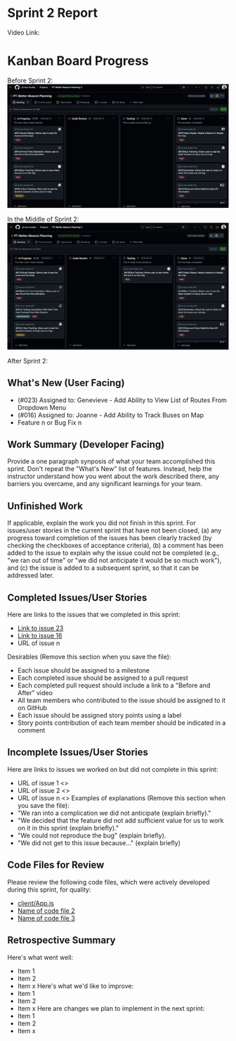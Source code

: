 # Sprint 2 Report
Video Link:

# Kanban Board Progress
Before Sprint 2:
![Kanban Board Before Sprint 2](sprintReport1Images/afterSprint.png)

In the Middle of Sprint 2:
![Kanban Board Middle of Sprint 2](sprintReport2Images/middleSprint2.png)

After Sprint 2:


## What's New (User Facing)
* (#023) Assigned to: Genevieve - Add Ability to View List of Routes From Dropdown Menu
* (#016) Assigned to: Joanne - Add Ability to Track Buses on Map
* Feature n or Bug Fix n

## Work Summary (Developer Facing)
Provide a one paragraph synposis of what your team accomplished this sprint. Don't
repeat the "What's New" list of features. Instead, help the instructor understand
how you went about the work described there, any barriers you overcame, and any
significant learnings for your team.

## Unfinished Work
If applicable, explain the work you did not finish in this sprint. For issues/user
stories in the current sprint that have not been closed, (a) any progress toward
completion of the issues has been clearly tracked (by checking the checkboxes of
acceptance criteria), (b) a comment has been added to the issue to explain why the
issue could not be completed (e.g., "we ran out of time" or "we did not anticipate
it would be so much work"), and (c) the issue is added to a subsequent sprint, so
that it can be addressed later.

## Completed Issues/User Stories
Here are links to the issues that we completed in this sprint:
* [Link to issue 23](https://github.com/orgs/pt-bus-buddy/projects/2/views/1?pane=issue&itemId=102922992&issue=pt-bus-buddy%7Cpt-bus-buddy%7C30)
* [Link to issue 16](https://github.com/orgs/pt-bus-buddy/projects/2/views/1?pane=issue&itemId=102425748&issue=pt-bus-buddy%7Cpt-bus-buddy%7C16)
* URL of issue n

Desirables (Remove this section when you save the file):
* Each issue should be assigned to a milestone
* Each completed issue should be assigned to a pull request
* Each completed pull request should include a link to a "Before and After" video
* All team members who contributed to the issue should be assigned to it on
GitHub
* Each issue should be assigned story points using a label
* Story points contribution of each team member should be indicated in a comment


## Incomplete Issues/User Stories
Here are links to issues we worked on but did not complete in this sprint:
* URL of issue 1 <<One sentence explanation of why issue was not completed>>
* URL of issue 2 <<One sentence explanation of why issue was not completed>>
* URL of issue n <<One sentence explanation of why issue was not completed>>
Examples of explanations (Remove this section when you save the file):
* "We ran into a complication we did not anticipate (explain briefly)."
* "We decided that the feature did not add sufficient value for us to work on it
in this sprint (explain briefly)."
* "We could not reproduce the bug" (explain briefly).
* "We did not get to this issue because..." (explain briefly)

## Code Files for Review
Please review the following code files, which were actively developed during this
sprint, for quality:
* [client/App.js](https://github.com/pt-bus-buddy/pt-bus-buddy/blob/main/client/App.js)
* [Name of code file 2](https://github.com/your_repo/file_extension)
* [Name of code file 3](https://github.com/your_repo/file_extension)

## Retrospective Summary
Here's what went well:
* Item 1
* Item 2
* Item x
Here's what we'd like to improve:
* Item 1
* Item 2
* Item x
Here are changes we plan to implement in the next sprint:
* Item 1
* Item 2
* Item x
